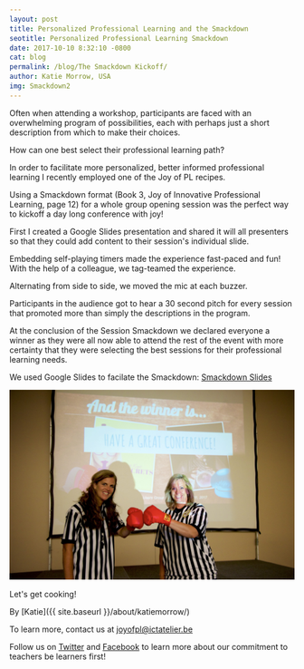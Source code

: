 ```yaml
---
layout: post
title: Personalized Professional Learning and the Smackdown
seotitle: Personalized Professional Learning Smackdown
date: 2017-10-10 8:32:10 -0800
cat: blog
permalink: /blog/The Smackdown Kickoff/
author: Katie Morrow, USA
img: Smackdown2
---
```


Often when attending a workshop, participants are faced with an overwhelming program of possibilities, each with perhaps just a short description from which to make their choices. 

How can one best select their professional learning path? 

In order to facilitate more personalized, better informed professional learning I recently employed one of the Joy of PL recipes. 

Using a Smackdown format (Book 3, Joy of Innovative Professional Learning, page 12) for a whole group opening session was the perfect way to kickoff a day long conference with joy!

First I created a Google Slides presentation and shared it will all presenters so that they could add content to their session's individual slide. 

Embedding self-playing timers made the experience fast-paced and fun! With the help of a colleague, we tag-teamed the experience. 

Alternating from side to side, we moved the mic at each buzzer. 

Participants in the audience got to hear a 30 second pitch for every session that promoted more than simply the descriptions in the program. 

At the conclusion of the Session Smackdown we declared everyone a winner as they were all now able to attend the rest of the event with more certainty that they were selecting the best sessions for their professional learning needs. 


We used Google Slides to facilate the Smackdown: [Smackdown Slides](https://docs.google.com/presentation/d/12gkeA3bWxozbGVfSoVjNuwwb2x4-aevXSltaorlpkP8/edit?usp=sharing)

<img src="/img/Smackdown1.jpg" alt="The Referees">

Let's get cooking!

By
[Katie]({{ site.baseurl }}/about/katiemorrow/)

To learn more, contact us at joyofpl@ictatelier.be 

Follow us on [Twitter](https://twitter.com/joyofpl) and [Facebook](https://www.facebook.com/joyofpl/) to learn more about our commitment to teachers be learners first! 
